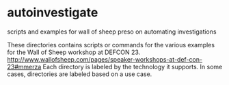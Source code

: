 # autoinvestigate
scripts and examples for wall of sheep preso on automating investigations

These directories contains scripts or commands for the various examples for the Wall of Sheep workshop at DEFCON 23. http://www.wallofsheep.com/pages/speaker-workshops-at-def-con-23#mmerza
Each directory is labeled by the technology it supports. In some cases, directories are labeled based on a use case.

